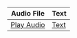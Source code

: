 | Audio File | Text |
|------------|------|
| [Play Audio](https://github.com/AKA-18/AKA-18.github.io/blob/gh-pages/audio/F_001_M_A_0001.wav) | [Text](text.txt) |

